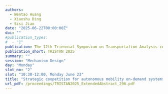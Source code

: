 ```yaml
---
authors:
  - Wentao Huang
  - Xiaoshu Ding
  - Sisi Jian
date: "2025-06-22T00:00:00Z"
doi: ""
#publication_types:
#  - "1"
publication: The 12th Triennial Symposium on Transportation Analysis conference
publication_short: TRISTAN 2025
summary: ""
session: "Mechanism Design"
day: "Monday"
slot_no: "2"
slot: "10:30-12:00, Monday June 23"
title: "Strategic coopetition for autonomous mobility on-demand systems under demand uncertainty: When competitors become friends?"
url_pdf: /proceedings/TRISTAN2025_ExtendedAbstract_296.pdf
---
```

